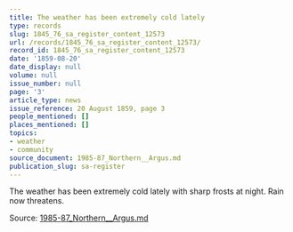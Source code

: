 ```yaml
---
title: The weather has been extremely cold lately
type: records
slug: 1845_76_sa_register_content_12573
url: /records/1845_76_sa_register_content_12573/
record_id: 1845_76_sa_register_content_12573
date: '1859-08-20'
date_display: null
volume: null
issue_number: null
page: '3'
article_type: news
issue_reference: 20 August 1859, page 3
people_mentioned: []
places_mentioned: []
topics:
- weather
- community
source_document: 1985-87_Northern__Argus.md
publication_slug: sa-register
---
```


The weather has been extremely cold lately with sharp frosts at night.  Rain now threatens.

Source: [1985-87_Northern__Argus.md](/downloads/markdown/1985-87_Northern__Argus.md)
